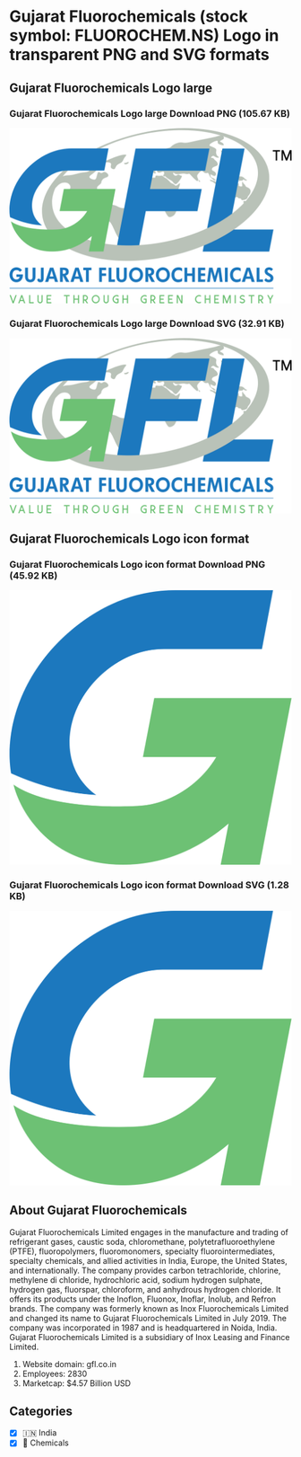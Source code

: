 # Gujarat Fluorochemicals (stock symbol: FLUOROCHEM.NS) Logo in transparent PNG and SVG formats

## Gujarat Fluorochemicals Logo large

### Gujarat Fluorochemicals Logo large Download PNG (105.67 KB)

![Gujarat Fluorochemicals Logo large Download PNG (105.67 KB)](/img/orig/FLUOROCHEM.NS_BIG-31a37f23.png)

### Gujarat Fluorochemicals Logo large Download SVG (32.91 KB)

![Gujarat Fluorochemicals Logo large Download SVG (32.91 KB)](/img/orig/FLUOROCHEM.NS_BIG-4b6b2bea.svg)

## Gujarat Fluorochemicals Logo icon format

### Gujarat Fluorochemicals Logo icon format Download PNG (45.92 KB)

![Gujarat Fluorochemicals Logo icon format Download PNG (45.92 KB)](/img/orig/FLUOROCHEM.NS-4b3b576a.png)

### Gujarat Fluorochemicals Logo icon format Download SVG (1.28 KB)

![Gujarat Fluorochemicals Logo icon format Download SVG (1.28 KB)](/img/orig/FLUOROCHEM.NS-1ae54b48.svg)

## About Gujarat Fluorochemicals

Gujarat Fluorochemicals Limited engages in the manufacture and trading of refrigerant gases, caustic soda, chloromethane, polytetrafluoroethylene (PTFE), fluoropolymers, fluoromonomers, specialty fluorointermediates, specialty chemicals, and allied activities in India, Europe, the United States, and internationally. The company provides carbon tetrachloride, chlorine, methylene di chloride, hydrochloric acid, sodium hydrogen sulphate, hydrogen gas, fluorspar, chloroform, and anhydrous hydrogen chloride. It offers its products under the Inoflon, Fluonox, Inoflar, Inolub, and Refron brands. The company was formerly known as Inox Fluorochemicals Limited and changed its name to Gujarat Fluorochemicals Limited in July 2019. The company was incorporated in 1987 and is headquartered in Noida, India. Gujarat Fluorochemicals Limited is a subsidiary of Inox Leasing and Finance Limited.

1. Website domain: gfl.co.in
2. Employees: 2830
3. Marketcap: $4.57 Billion USD


## Categories
- [x] 🇮🇳 India
- [x] 🧪 Chemicals
